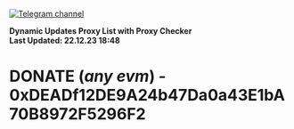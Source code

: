 [![Telegram channel](https://img.shields.io/endpoint?url=https://runkit.io/damiankrawczyk/telegram-badge/branches/master?url=https://t.me/n4z4v0d)](https://t.me/n4z4v0d) 

**Dynamic Updates Proxy List with Proxy Checker**  
**Last Updated: 22.12.23 18:48**

# DONATE (_any evm_) - 0xDEADf12DE9A24b47Da0a43E1bA70B8972F5296F2
